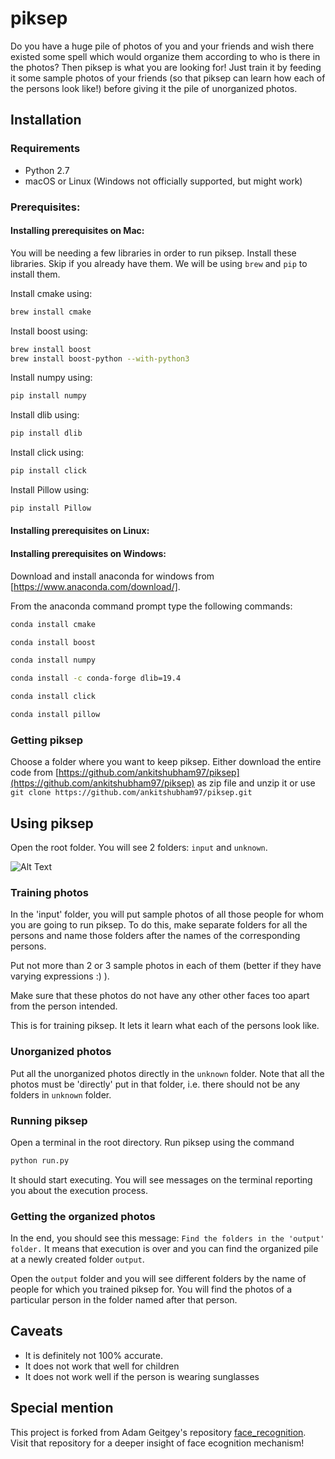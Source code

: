 # piksep

Do you have a huge pile of photos of you and your friends and wish there existed some spell which would organize them according to who is there in the photos? Then piksep is what you are looking for! Just train it by feeding it some sample photos of your friends (so that piksep can learn how each of the persons look like!) before giving it the pile of unorganized photos.



## Installation

### Requirements

  * Python 2.7
  * macOS or Linux (Windows not officially supported, but might work)

### Prerequisites:

#### Installing prerequisites on Mac:

You will be needing a few libraries in order to run piksep. Install these libraries. Skip if you already have them. We will be using `brew` and `pip` to install them.

Install cmake using:
```bash
brew install cmake
```

Install boost using:
```bash
brew install boost
brew install boost-python --with-python3
```

Install numpy using:
```bash
pip install numpy
```

Install dlib using:
```bash
pip install dlib
```

Install click using:
```bash
pip install click
```

Install Pillow using:
```bash
pip install Pillow
```

#### Installing prerequisites on Linux:

#### Installing prerequisites on Windows:

Download and install anaconda for windows from [https://www.anaconda.com/download/].

From the anaconda command prompt type the following commands:

```bash
conda install cmake
```

```bash
conda install boost
```

```bash
conda install numpy
```

```bash
conda install -c conda-forge dlib=19.4
```

```bash
conda install click
```

```bash
conda install pillow
```

### Getting piksep

Choose a folder where you want to keep piksep. Either download the entire code from [https://github.com/ankitshubham97/piksep](https://github.com/ankitshubham97/piksep) as zip file and unzip it or use ```git clone https://github.com/ankitshubham97/piksep.git```

## Using piksep

Open the root folder. You will see 2 folders: `input` and `unknown`.

![Alt Text](https://media.giphy.com/media/vFKqnCdLPNOKc/giphy.gif)
 
### Training photos

In the 'input' folder, you will put sample photos of all those people for whom you are going to run piksep. To do this, make separate folders for all the persons and name those folders after the names of the corresponding persons.

<insert pic>
 
Put not more than 2 or 3 sample photos in each of them (better if they have varying expressions :) ).

<insert pic>
 
Make sure that these photos do not have any other other faces too apart from the person intended. 

<insert pic>

This is for training piksep. It lets it learn what each of the persons look like.

### Unorganized photos

Put all the unorganized photos directly in the `unknown` folder. Note that all the photos must be 'directly' put in that folder, i.e. there should not be any folders in `unknown` folder.

<insert pic>

### Running piksep

Open a terminal in the root directory. Run piksep using the command 
```bash
python run.py
```

<insert pic>
 
It should start executing. You will see messages on the terminal reporting you about the execution process.

<insert pic>

### Getting the organized photos

In the end, you should see this message: `Find the folders in the 'output' folder.` It means that execution is over and you can find the organized pile at a newly created folder `output`.

<insert img>

Open the `output` folder and you will see different folders by the name of people for which you trained piksep for. You will find the photos of a particular person in the folder named after that person.

## Caveats

* It is definitely not 100% accurate.
* It does not work that well for children
* It does not work well if the person is wearing sunglasses

## Special mention

This project is forked from Adam Geitgey's repository [face_recognition](https://github.com/ageitgey/face_recognition). Visit that repository for a deeper insight of face ecognition mechanism!
